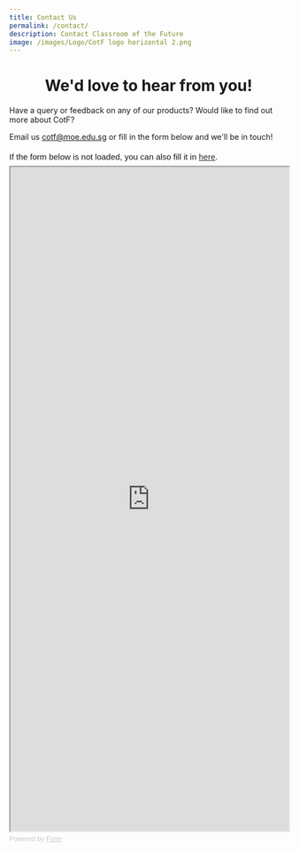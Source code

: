 ```yaml
---
title: Contact Us
permalink: /contact/
description: Contact Classroom of the Future
image: /images/Logo/CotF logo horizontal 2.png
---
```

<center><h1>We'd love to hear from you!</h1></center>

Have a query or feedback on any of our products? Would like to find out more about CotF?

Email us [cotf@moe.edu.sg](mailto:cotf@moe.edu.sg) or fill in the form below and we'll be in touch!

<div style="font-family: Sans-Serif; font-size: 15px; color: #000; opacity: 0.9; padding-top: 5px; padding-bottom: 8px;"> If the form below is not loaded, you can also fill it in <a href="https://form.gov.sg/6361dd34be44fe00120b0535">here</a>. </div>  <iframe style="width: 100%; height: 1200px" src="https://form.gov.sg/6361dd34be44fe00120b0535" id="iframe"></iframe> <div style="font-family: Sans-Serif; font-size: 12px; color: #999; opacity: 0.5; padding-top: 5px;"> Powered by <a style="color: #999" href="https://form.gov.sg">Form</a> </div>